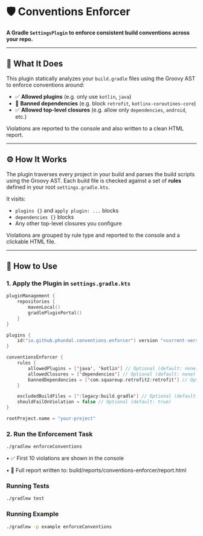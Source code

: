 # 🛡️ Conventions Enforcer

**A Gradle `SettingsPlugin` to enforce consistent build conventions across your repo.**

---

## 📌 What It Does

This plugin statically analyzes your `build.gradle` files using the Groovy AST to enforce conventions around:

- ✅ **Allowed plugins** (e.g. only use `kotlin`, `java`)
- 🚫 **Banned dependencies** (e.g. block `retrofit`, `kotlinx-coroutines-core`)
- ✅ **Allowed top-level closures** (e.g. allow only `dependencies`, `android`, etc.)

Violations are reported to the console and also written to a clean HTML report.

---

## ⚙️ How It Works

The plugin traverses every project in your build and parses the build scripts using the Groovy AST. Each build file is checked against a set of **rules** defined in your root `settings.gradle.kts`.

It visits:
- `plugins {}` and `apply plugin: ...` blocks
- `dependencies {}` blocks
- Any other top-level closures you configure

Violations are grouped by rule type and reported to the console and a clickable HTML file.

---

## 🚀 How to Use

### 1. Apply the Plugin in `settings.gradle.kts`

```kotlin
pluginManagement {
    repositories {
        mavenLocal()
        gradlePluginPortal()
    }
}

plugins {
    id("io.github.phundal.conventions.enforcer") version "<current-version>"
}

conventionsEnforcer {
    rules {
        allowedPlugins = ['java', 'kotlin'] // Optional (default: none)
        allowedClosures = ['dependencies'] // Optional (default: none)
        bannedDependencies = ['com.squareup.retrofit2:retrofit'] // Optional (default: none)
    }

    excludedBuildFiles = [':legacy:build.gradle'] // Optional (default: none)
    shouldFailOnViolation = false // Optional (default: true)
}

rootProject.name = "your-project"
```

### 2. Run the Enforcement Task

```bash
./gradlew enforceConventions
```

•	✅ First 10 violations are shown in the console

•	📄 Full report written to: build/reports/conventions-enforcer/report.html

### Running Tests

```bash
./gradlew test
```

### Running Example

```bash
./gradlew -p example enforceConventions
```